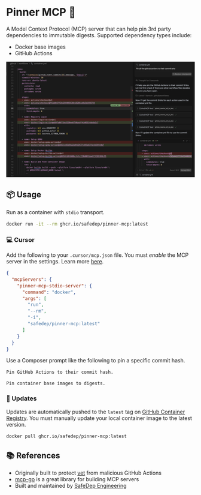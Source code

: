 # Pinner MCP 📍

A Model Context Protocol (MCP) server that can help pin 3rd party dependencies to immutable digests.
Supported dependency types include:

- Docker base images
- GitHub Actions

![Pinner MCP](./docs/assets/demo.png)

## 📦 Usage

Run as a container with `stdio` transport.

```bash
docker run -it --rm ghcr.io/safedep/pinner-mcp:latest
```

### 💻 Cursor

Add the following to your `.cursor/mcp.json` file. You must *enable*
the MCP server in the settings. Learn more [here](https://docs.cursor.com/context/model-context-protocol#what-is-mcp).

```json
{
  "mcpServers": {
    "pinner-mcp-stdio-server": {
      "command": "docker",
      "args": [
        "run",
        "--rm",
        "-i",
        "safedep/pinner-mcp:latest"
      ]
    }
  }
}
```

Use a Composer prompt like the following to pin a specific commit hash.

```
Pin GitHub Actions to their commit hash.
```

```
Pin container base images to digests.
```

### 🔄 Updates

Updates are automatically pushed to the `latest` tag on
[GitHub Container Registry](https://github.com/safedep/pinner-mcp/pkgs/container/pinner-mcp). You
must manually update your local container image to the latest version.

```bash
docker pull ghcr.io/safedep/pinner-mcp:latest
```

## 📚 References

- Originally built to protect [vet](https://github.com/safedep/vet) from malicious GitHub Actions
- [mcp-go](https://github.com/mark3labs/mcp-go) is a great library for building MCP servers
- Built and maintained by [SafeDep Engineering](https://safedep.io)